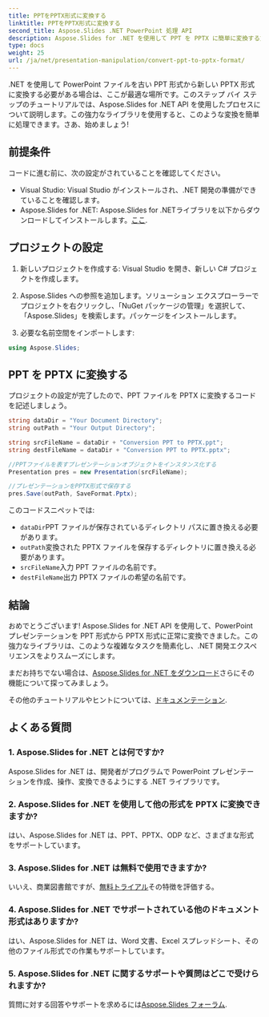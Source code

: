 ```yaml
---
title: PPTをPPTX形式に変換する
linktitle: PPTをPPTX形式に変換する
second_title: Aspose.Slides .NET PowerPoint 処理 API
description: Aspose.Slides for .NET を使用して PPT を PPTX に簡単に変換する方法を学びます。シームレスな形式変換のためのコード例を含むステップバイステップ ガイド。
type: docs
weight: 25
url: /ja/net/presentation-manipulation/convert-ppt-to-pptx-format/
---
```


.NET を使用して PowerPoint ファイルを古い PPT 形式から新しい PPTX 形式に変換する必要がある場合は、ここが最適な場所です。このステップ バイ ステップのチュートリアルでは、Aspose.Slides for .NET API を使用したプロセスについて説明します。この強力なライブラリを使用すると、このような変換を簡単に処理できます。さあ、始めましょう!

## 前提条件

コードに進む前に、次の設定がされていることを確認してください。

- Visual Studio: Visual Studio がインストールされ、.NET 開発の準備ができていることを確認します。
-  Aspose.Slides for .NET: Aspose.Slides for .NETライブラリを以下からダウンロードしてインストールします。[ここ](https://releases.aspose.com/slides/net/).

## プロジェクトの設定

1. 新しいプロジェクトを作成する: Visual Studio を開き、新しい C# プロジェクトを作成します。

2. Aspose.Slides への参照を追加します。ソリューション エクスプローラーでプロジェクトを右クリックし、「NuGet パッケージの管理」を選択して、「Aspose.Slides」を検索します。パッケージをインストールします。

3. 必要な名前空間をインポートします:

```csharp
using Aspose.Slides;
```

## PPT を PPTX に変換する

プロジェクトの設定が完了したので、PPT ファイルを PPTX に変換するコードを記述しましょう。

```csharp
string dataDir = "Your Document Directory";
string outPath = "Your Output Directory";

string srcFileName = dataDir + "Conversion PPT to PPTX.ppt";
string destFileName = dataDir + "Conversion PPT to PPTX.pptx";

//PPTファイルを表すプレゼンテーションオブジェクトをインスタンス化する
Presentation pres = new Presentation(srcFileName);

//プレゼンテーションをPPTX形式で保存する
pres.Save(outPath, SaveFormat.Pptx);
```

このコードスニペットでは:

- `dataDir`PPT ファイルが保存されているディレクトリ パスに置き換える必要があります。
- `outPath`変換された PPTX ファイルを保存するディレクトリに置き換える必要があります。
- `srcFileName`入力 PPT ファイルの名前です。
- `destFileName`出力 PPTX ファイルの希望の名前です。

## 結論

おめでとうございます! Aspose.Slides for .NET API を使用して、PowerPoint プレゼンテーションを PPT 形式から PPTX 形式に正常に変換できました。この強力なライブラリは、このような複雑なタスクを簡素化し、.NET 開発エクスペリエンスをよりスムーズにします。

まだお持ちでない場合は、[Aspose.Slides for .NET をダウンロード](https://releases.aspose.com/slides/net/)さらにその機能について探ってみましょう。

その他のチュートリアルやヒントについては、[ドキュメンテーション](https://reference.aspose.com/slides/net/).

## よくある質問

### 1. Aspose.Slides for .NET とは何ですか?
Aspose.Slides for .NET は、開発者がプログラムで PowerPoint プレゼンテーションを作成、操作、変換できるようにする .NET ライブラリです。

### 2. Aspose.Slides for .NET を使用して他の形式を PPTX に変換できますか?
はい、Aspose.Slides for .NET は、PPT、PPTX、ODP など、さまざまな形式をサポートしています。

### 3. Aspose.Slides for .NET は無料で使用できますか?
いいえ、商業図書館ですが、[無料トライアル](https://releases.aspose.com/)その特徴を評価する。

### 4. Aspose.Slides for .NET でサポートされている他のドキュメント形式はありますか?
はい、Aspose.Slides for .NET は、Word 文書、Excel スプレッドシート、その他のファイル形式での作業もサポートしています。

### 5. Aspose.Slides for .NET に関するサポートや質問はどこで受けられますか?
質問に対する回答やサポートを求めるには[Aspose.Slides フォーラム](https://forum.aspose.com/).

